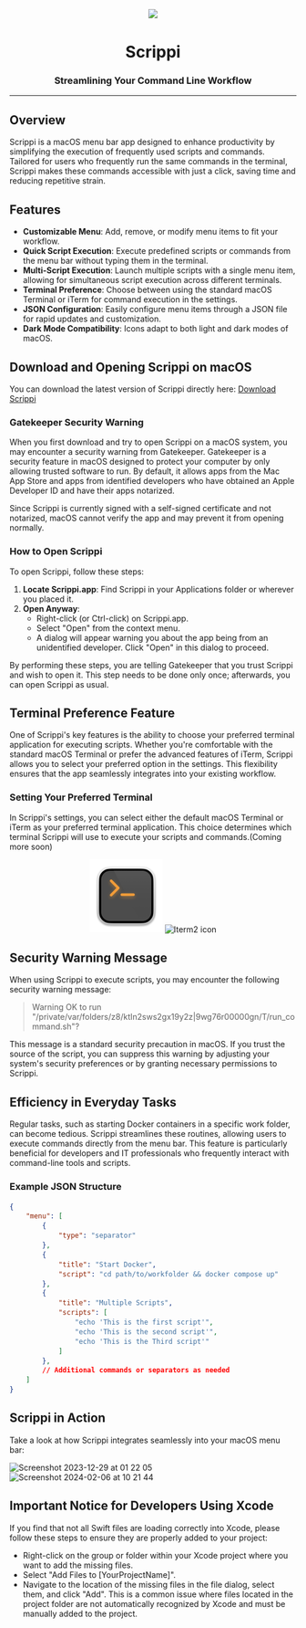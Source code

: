 <p align="center">
  <img src="ScrippiLogoNoBg.png" width="250">
  <h1 align="center">Scrippi</h1>
  <h3 align="center">Streamlining Your Command Line Workflow</h3>
</p>

---

## Overview
Scrippi is a macOS menu bar app designed to enhance productivity by simplifying the execution of frequently used scripts and commands. Tailored for users who frequently run the same commands in the terminal, Scrippi makes these commands accessible with just a click, saving time and reducing repetitive strain.

## Features
- **Customizable Menu**: Add, remove, or modify menu items to fit your workflow.
- **Quick Script Execution**: Execute predefined scripts or commands from the menu bar without typing them in the terminal.
- **Multi-Script Execution**: Launch multiple scripts with a single menu item, allowing for simultaneous script execution across different terminals.
- **Terminal Preference**: Choose between using the standard macOS Terminal or iTerm for command execution in the settings.
- **JSON Configuration**: Easily configure menu items through a JSON file for rapid updates and customization.
- **Dark Mode Compatibility**: Icons adapt to both light and dark modes of macOS.

## Download and Opening Scrippi on macOS
You can download the latest version of Scrippi directly here: [Download Scrippi](https://github.com/igormomc/Scrippi/releases/download/v1.0.2/Scrippi.zip)

### Gatekeeper Security Warning
When you first download and try to open Scrippi on a macOS system, you may encounter a security warning from Gatekeeper. Gatekeeper is a security feature in macOS designed to protect your computer by only allowing trusted software to run. By default, it allows apps from the Mac App Store and apps from identified developers who have obtained an Apple Developer ID and have their apps notarized.

Since Scrippi is currently signed with a self-signed certificate and not notarized, macOS cannot verify the app and may prevent it from opening normally.

### How to Open Scrippi
To open Scrippi, follow these steps:

1. **Locate Scrippi.app**: Find Scrippi in your Applications folder or wherever you placed it.
2. **Open Anyway**: 
   - Right-click (or Ctrl-click) on Scrippi.app.
   - Select "Open" from the context menu.
   - A dialog will appear warning you about the app being from an unidentified developer. Click "Open" in this dialog to proceed.

By performing these steps, you are telling Gatekeeper that you trust Scrippi and wish to open it. This step needs to be done only once; afterwards, you can open Scrippi as usual.

## Terminal Preference Feature
One of Scrippi's key features is the ability to choose your preferred terminal application for executing scripts. Whether you're comfortable with the standard macOS Terminal or prefer the advanced features of iTerm, Scrippi allows you to select your preferred option in the settings. This flexibility ensures that the app seamlessly integrates into your existing workflow.

### Setting Your Preferred Terminal
In Scrippi's settings, you can select either the default macOS Terminal or iTerm as your preferred terminal application. This choice determines which terminal Scrippi will use to execute your scripts and commands.(Coming more soon)

<p align="center">
  <img src="https://raw.githubusercontent.com/dhanishgajjar/terminal-icons/master/png/sublime.png" alt="Mac Terminal icon" width="128" height="128">
  <img src="https://cl.ly/1Q2M0r2C1h0b/icon_128x128@2x.png" alt="Iterm2 icon" width="128" height="128">
</p>



## Security Warning Message
When using Scrippi to execute scripts, you may encounter the following security warning message:

> Warning
> OK to run "/private/var/folders/z8/ktIn2sws2gx19y2z|9wg76r00000gn/T/run_command.sh"?

This message is a standard security precaution in macOS. If you trust the source of the script, you can suppress this warning by adjusting your system's security preferences or by granting necessary permissions to Scrippi.


## Efficiency in Everyday Tasks
Regular tasks, such as starting Docker containers in a specific work folder, can become tedious. Scrippi streamlines these routines, allowing users to execute commands directly from the menu bar. This feature is particularly beneficial for developers and IT professionals who frequently interact with command-line tools and scripts.

### Example JSON Structure
```json
{
    "menu": [
        {
            "type": "separator"
        },
        {
            "title": "Start Docker",
            "script": "cd path/to/workfolder && docker compose up"
        },
        {
            "title": "Multiple Scripts",
            "scripts": [
                "echo 'This is the first script'",
                "echo 'This is the second script'",
                "echo 'This is the Third script'"
            ]
        },
        // Additional commands or separators as needed
    ]
}
```

## Scrippi in Action
Take a look at how Scrippi integrates seamlessly into your macOS menu bar:
<p align="left">
  <img width="358" height="310" alt="Screenshot 2023-12-29 at 01 22 05" src="https://github.com/igormomc/Scrippi/assets/60653284/832d8877-1b7a-4bb0-a0e7-d688ce21c2db">
  <img width="325" height="310" alt="Screenshot 2024-02-06 at 10 21 44" src="https://github.com/igormomc/Scrippi/assets/60653284/58ff6a29-24b0-4ad5-ac72-dd598688443b">
</p>



## Important Notice for Developers Using Xcode
If you find that not all Swift files are loading correctly into Xcode, please follow these steps to ensure they are properly added to your project:
- Right-click on the group or folder within your Xcode project where you want to add the missing files.
- Select "Add Files to [YourProjectName]".
- Navigate to the location of the missing files in the file dialog, select them, and click "Add".
This is a common issue where files located in the project folder are not automatically recognized by Xcode and must be manually added to the project.


